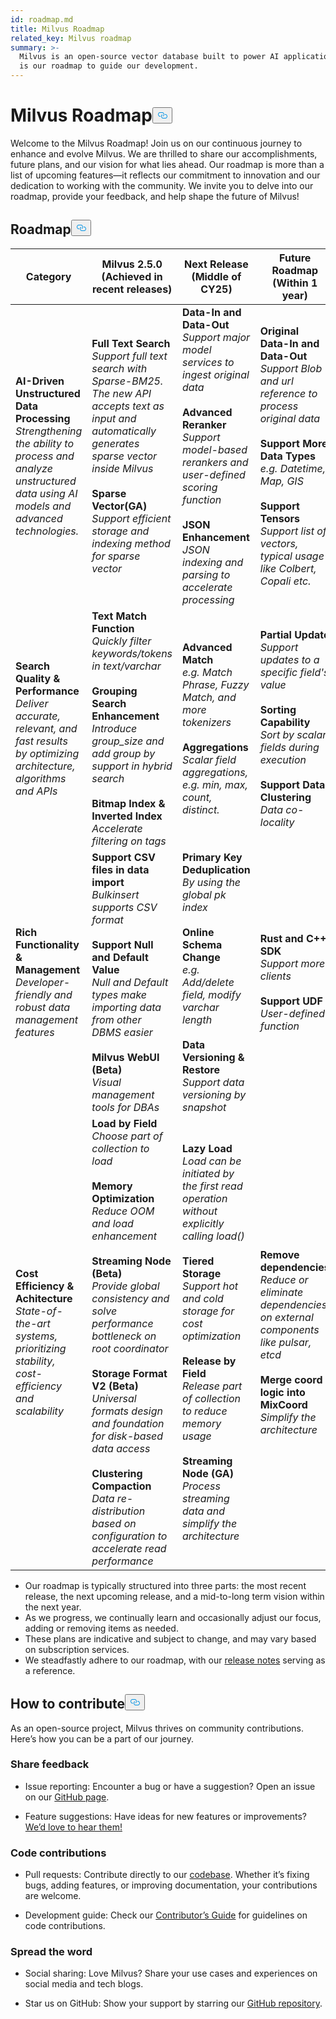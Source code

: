 ```yaml
---
id: roadmap.md
title: Milvus Roadmap
related_key: Milvus roadmap
summary: >-
  Milvus is an open-source vector database built to power AI applications. Here
  is our roadmap to guide our development.
---
```

<h1 id="Milvus-Roadmap" class="common-anchor-header">Milvus Roadmap<button data-href="#Milvus-Roadmap" class="anchor-icon" translate="no">
      <svg translate="no"
        aria-hidden="true"
        focusable="false"
        height="20"
        version="1.1"
        viewBox="0 0 16 16"
        width="16"
      >
        <path
          fill="#0092E4"
          fill-rule="evenodd"
          d="M4 9h1v1H4c-1.5 0-3-1.69-3-3.5S2.55 3 4 3h4c1.45 0 3 1.69 3 3.5 0 1.41-.91 2.72-2 3.25V8.59c.58-.45 1-1.27 1-2.09C10 5.22 8.98 4 8 4H4c-.98 0-2 1.22-2 2.5S3 9 4 9zm9-3h-1v1h1c1 0 2 1.22 2 2.5S13.98 12 13 12H9c-.98 0-2-1.22-2-2.5 0-.83.42-1.64 1-2.09V6.25c-1.09.53-2 1.84-2 3.25C6 11.31 7.55 13 9 13h4c1.45 0 3-1.69 3-3.5S14.5 6 13 6z"
        ></path>
      </svg>
    </button></h1><p>Welcome to the Milvus Roadmap! Join us on our continuous journey to enhance and evolve Milvus. We are thrilled to share our accomplishments, future plans, and our vision for what lies ahead. Our roadmap is more than a list of upcoming features—it reflects our commitment to innovation and our dedication to working with the community. We invite you to delve into our roadmap, provide your feedback, and help shape the future of Milvus!</p>
<h2 id="Roadmap" class="common-anchor-header">Roadmap<button data-href="#Roadmap" class="anchor-icon" translate="no">
      <svg translate="no"
        aria-hidden="true"
        focusable="false"
        height="20"
        version="1.1"
        viewBox="0 0 16 16"
        width="16"
      >
        <path
          fill="#0092E4"
          fill-rule="evenodd"
          d="M4 9h1v1H4c-1.5 0-3-1.69-3-3.5S2.55 3 4 3h4c1.45 0 3 1.69 3 3.5 0 1.41-.91 2.72-2 3.25V8.59c.58-.45 1-1.27 1-2.09C10 5.22 8.98 4 8 4H4c-.98 0-2 1.22-2 2.5S3 9 4 9zm9-3h-1v1h1c1 0 2 1.22 2 2.5S13.98 12 13 12H9c-.98 0-2-1.22-2-2.5 0-.83.42-1.64 1-2.09V6.25c-1.09.53-2 1.84-2 3.25C6 11.31 7.55 13 9 13h4c1.45 0 3-1.69 3-3.5S14.5 6 13 6z"
        ></path>
      </svg>
    </button></h2><table>
    <thead>
        <tr>
            <th>Category</th>
            <th>Milvus 2.5.0 (Achieved in recent releases)</th>
            <th>Next Release (Middle of CY25)</th>
            <th>Future Roadmap (Within 1 year)</th>
        </tr>
    </thead>
    <tbody>
        <tr>
            <td><strong>AI-Driven Unstructured Data Processing</strong><br/><i>Strengthening the ability to process and analyze unstructured data using AI models and advanced technologies.</i></td>
            <td><strong>Full Text Search</strong><br/><i>Support full text search with Sparse-BM25. The new API accepts text as input and automatically generates sparse vector inside Milvus</i><br/><br/><strong>Sparse Vector(GA)</strong><br/><i>Support efficient storage and indexing method for sparse vector</i><br/></td>
            <td><strong>Data-In and Data-Out</strong><br/><i>Support major model services to ingest original data</i><br/><br/><strong>Advanced Reranker</strong><br/><i>Support model-based rerankers and user-defined scoring function</i><br/><br/><strong>JSON Enhancement</strong><br/><i>JSON indexing and parsing to accelerate processing</i></td>
            <td><strong>Original Data-In and Data-Out</strong><br/><i>Support Blob and url reference to process original data</i><br/><br/><strong>Support More Data Types</strong><br/><i>e.g. Datetime, Map, GIS</i><br/><br/><strong>Support Tensors</strong><br/><i>Support list of vectors, typical usage like Colbert, Copali etc.</i></td>
        </tr>
        <tr>
            <td><strong>Search Quality & Performance</strong><br/><i>Deliver accurate, relevant, and fast results by optimizing architecture, algorithms and APIs</i></td>
            <td><strong>Text Match Function</strong><br/><i>Quickly filter keywords/tokens in text/varchar</i><br/><br/><strong>Grouping Search Enhancement</strong><br/><i>Introduce group_size and add group by support in hybrid search</i><br/><br/><strong>Bitmap Index & Inverted Index</strong><br/><i>Accelerate filtering on tags</i></td>
            <td><strong>Advanced Match</strong><br/><i>e.g. Match Phrase, Fuzzy Match, and more tokenizers</i><br/><br/><strong>Aggregations</strong><br/><i>Scalar field aggregations, e.g. min, max, count, distinct.</i><br/></td>
            <td><strong>Partial Update</strong><br/><i>Support updates to a specific field's value</i><br/><br/><strong>Sorting Capability</strong><br/><i>Sort by scalar fields during execution</i><br/><br/><strong>Support Data Clustering</strong><br/><i>Data co-locality</i></td>
        </tr>
        <tr>
            <td><strong>Rich Functionality & Management</strong><br/><i>Developer-friendly and robust data management features</i></td>
            <td><strong>Support CSV files in data import</strong><br/><i>Bulkinsert supports CSV format</i><br/><br/><strong>Support Null and Default Value</strong><br/><i>Null and Default types make importing data from other DBMS easier</i><br/><br/><strong>Milvus WebUI (Beta)</strong><br/><i>Visual management tools for DBAs</i></td>
            <td><strong>Primary Key Deduplication</strong><br/><i>By using the global pk index</i><br/><br/><strong>Online Schema Change</strong><br/><i>e.g. Add/delete field, modify varchar length</i><br/><br/><strong>Data Versioning & Restore</strong><br/><i>Support data versioning by snapshot</i></td>
            <td><strong>Rust and C++ SDK</strong><br/><i>Support more clients</i><br/><br/><strong>Support UDF </strong><br/><i>User-defined function</i></td>
        </tr>
        <tr>
            <td><strong>Cost Efficiency & Achitecture</strong><br/><i>State-of-the-art systems, prioritizing stability, cost-efficiency and scalability </i></td>
            <td><strong>Load by Field</strong><br/><i>Choose part of collection to load</i><br/><br/><strong>Memory Optimization</strong><br/><i>Reduce OOM and load enhancement</i><br/><br/><strong>Streaming Node (Beta)</strong><br/><i>Provide global consistency and solve performance bottleneck on root coordinator</i><br/><br/><strong>Storage Format V2 (Beta)</strong><br/><i>Universal formats design and foundation for disk-based data access</i><br/><br/><strong>Clustering Compaction</strong><br/><i>Data re-distribution based on configuration to accelerate read performance</i></td>
            <td><strong>Lazy Load</strong><br/><i>Load can be initiated by the first read operation without explicitly calling load()</i><br/><br/><strong>Tiered Storage</strong><br/><i>Support hot and cold storage for cost optimization</i><br/><br/><strong>Release by Field</strong><br/><i>Release part of collection to reduce memory usage</i><br/><br/><strong>Streaming Node (GA)</strong><br/><i>Process streaming data and simplify the architecture</i></td>
            <td><strong>Remove dependencies</strong><br/><i>Reduce or eliminate dependencies on external components like pulsar, etcd</i><br/><br/><strong>Merge coord logic into MixCoord</strong><br/><i>Simplify the architecture</i></td>
        </tr>
    </tbody>
</table>
<ul>
<li>Our roadmap is typically structured into three parts: the most recent release, the next upcoming release, and a mid-to-long term vision within the next year.</li>
<li>As we progress, we continually learn and occasionally adjust our focus, adding or removing items as needed.</li>
<li>These plans are indicative and subject to change, and may vary based on subscription services.</li>
<li>We steadfastly adhere to our roadmap, with our <a href="/docs/pt/release_notes.md">release notes</a> serving as a reference.</li>
</ul>
<h2 id="How-to-contribute" class="common-anchor-header">How to contribute<button data-href="#How-to-contribute" class="anchor-icon" translate="no">
      <svg translate="no"
        aria-hidden="true"
        focusable="false"
        height="20"
        version="1.1"
        viewBox="0 0 16 16"
        width="16"
      >
        <path
          fill="#0092E4"
          fill-rule="evenodd"
          d="M4 9h1v1H4c-1.5 0-3-1.69-3-3.5S2.55 3 4 3h4c1.45 0 3 1.69 3 3.5 0 1.41-.91 2.72-2 3.25V8.59c.58-.45 1-1.27 1-2.09C10 5.22 8.98 4 8 4H4c-.98 0-2 1.22-2 2.5S3 9 4 9zm9-3h-1v1h1c1 0 2 1.22 2 2.5S13.98 12 13 12H9c-.98 0-2-1.22-2-2.5 0-.83.42-1.64 1-2.09V6.25c-1.09.53-2 1.84-2 3.25C6 11.31 7.55 13 9 13h4c1.45 0 3-1.69 3-3.5S14.5 6 13 6z"
        ></path>
      </svg>
    </button></h2><p>As an open-source project, Milvus thrives on community contributions. Here’s how you can be a part of our journey.</p>
<h3 id="Share-feedback" class="common-anchor-header">Share feedback</h3><ul>
<li><p>Issue reporting: Encounter a bug or have a suggestion? Open an issue on our <a href="https://github.com/milvus-io/milvus/issues">GitHub page</a>.</p></li>
<li><p>Feature suggestions: Have ideas for new features or improvements? <a href="https://github.com/milvus-io/milvus/discussions">We’d love to hear them!</a></p></li>
</ul>
<h3 id="Code-contributions" class="common-anchor-header">Code contributions</h3><ul>
<li><p>Pull requests: Contribute directly to our <a href="https://github.com/milvus-io/milvus/pulls">codebase</a>. Whether it’s fixing bugs, adding features, or improving documentation, your contributions are welcome.</p></li>
<li><p>Development guide: Check our <a href="https://github.com/milvus-io/milvus/blob/82915a9630ab0ff40d7891b97c367ede5726ff7c/CONTRIBUTING.md">Contributor’s Guide</a> for guidelines on code contributions.</p></li>
</ul>
<h3 id="Spread-the-word" class="common-anchor-header">Spread the word</h3><ul>
<li><p>Social sharing: Love Milvus? Share your use cases and experiences on social media and tech blogs.</p></li>
<li><p>Star us on GitHub: Show your support by starring our <a href="https://github.com/milvus-io/milvus">GitHub repository</a>.</p></li>
</ul>

